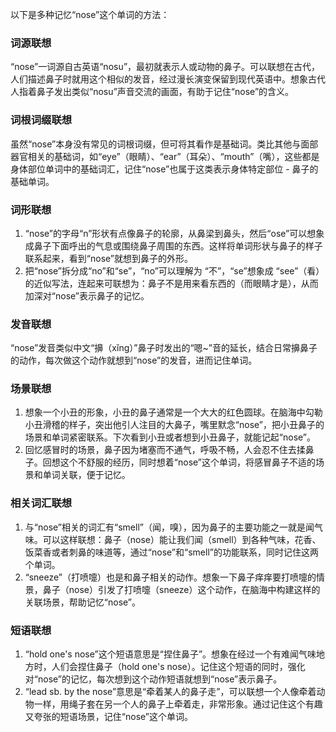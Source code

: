 以下是多种记忆“nose”这个单词的方法：

### 词源联想
“nose”一词源自古英语“nosu”，最初就表示人或动物的鼻子。可以联想在古代，人们描述鼻子时就用这个相似的发音，经过漫长演变保留到现代英语中。想象古代人指着鼻子发出类似“nosu”声音交流的画面，有助于记住“nose”的含义。

### 词根词缀联想
虽然“nose”本身没有常见的词根词缀，但可将其看作是基础词。类比其他与面部器官相关的基础词，如“eye”（眼睛）、“ear”（耳朵）、“mouth”（嘴），这些都是身体部位单词中的基础词汇，记住“nose”也属于这类表示身体特定部位 - 鼻子的基础单词。

### 词形联想
1. “nose”的字母“n”形状有点像鼻子的轮廓，从鼻梁到鼻头，然后“ose”可以想象成鼻子下面呼出的气息或围绕鼻子周围的东西。这样将单词形状与鼻子的样子联系起来，看到“nose”就想到鼻子的外形。
2. 把“nose”拆分成“no”和“se”，“no”可以理解为 “不”，“se”想象成 “see”（看）的近似写法，连起来可联想为：鼻子不是用来看东西的（而眼睛才是），从而加深对“nose”表示鼻子的记忆。

### 发音联想
“nose”发音类似中文“擤（xǐng）”鼻子时发出的“嗯~”音的延长，结合日常擤鼻子的动作，每次做这个动作就想到“nose”的发音，进而记住单词。

### 场景联想
1. 想象一个小丑的形象，小丑的鼻子通常是一个大大的红色圆球。在脑海中勾勒小丑滑稽的样子，突出他引人注目的大鼻子，嘴里默念“nose”，把小丑鼻子的场景和单词紧密联系。下次看到小丑或者想到小丑鼻子，就能记起“nose”。
2. 回忆感冒时的场景，鼻子因为堵塞而不通气，呼吸不畅，人会忍不住去揉鼻子。回想这个不舒服的经历，同时想着“nose”这个单词，将感冒鼻子不适的场景和单词关联，便于记忆。

### 相关词汇联想
1. 与“nose”相关的词汇有“smell”（闻，嗅），因为鼻子的主要功能之一就是闻气味。可以这样联想：鼻子（nose）能让我们闻（smell）到各种气味，花香、饭菜香或者刺鼻的味道等，通过“nose”和“smell”的功能联系，同时记住这两个单词。
2. “sneeze”（打喷嚏）也是和鼻子相关的动作。想象一下鼻子痒痒要打喷嚏的情景，鼻子（nose）引发了打喷嚏（sneeze）这个动作，在脑海中构建这样的关联场景，帮助记忆“nose”。

### 短语联想
1. “hold one's nose”这个短语意思是“捏住鼻子”。想象在经过一个有难闻气味地方时，人们会捏住鼻子（hold one's nose）。记住这个短语的同时，强化对“nose”的记忆，每次想到这个动作短语就想到“nose”表示鼻子。
2. “lead sb. by the nose”意思是“牵着某人的鼻子走”，可以联想一个人像牵着动物一样，用绳子套在另一个人的鼻子上牵着走，非常形象。通过记住这个有趣又夸张的短语场景，记住“nose”这个单词。 